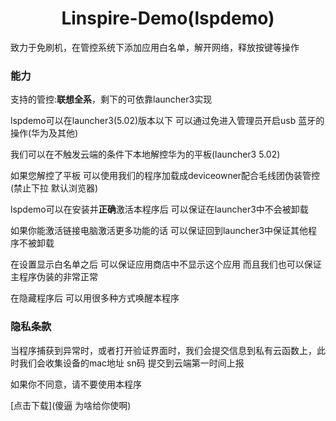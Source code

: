 # <center>Linspire-Demo(lspdemo)</center>

致力于免刷机，在管控系统下添加应用白名单，解开网络，释放按键等操作

### 能力

 支持的管控:**联想全系**，剩下的可依靠launcher3实现

 lspdemo可以在launcher3(5.02)版本以下 可以通过免进入管理员开启usb 蓝牙的操作(华为及其他)

 我们可以在不触发云端的条件下本地解控华为的平板(launcher3 5.02)

 如果您解控了平板 可以使用我们的程序加载成deviceowner配合毛线团伪装管控(禁止下拉 默认浏览器)
 
 lspdemo可以在安装并**正确**激活本程序后 可以保证在launcher3中不会被卸载
 
 如果你能激活链接电脑激活更多功能的话 可以保证回到launcher3中保证其他程序不被卸载
 
 在设置显示白名单之后 可以保证应用商店中不显示这个应用 而且我们也可以保证主程序伪装的非常正常
 
 在隐藏程序后 可以用很多种方式唤醒本程序
 
 
### 隐私条款

 当程序捕获到异常时，或者打开验证界面时，我们会提交信息到私有云函数上，此时我们会收集设备的mac地址 sn码 提交到云端第一时间上报
 
 如果你不同意，请不要使用本程序
 
[点击下载](傻逼 为啥给你使啊)
 
